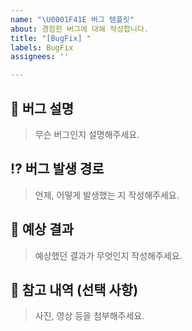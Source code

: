 ```yaml
---
name: "\U0001F41E 버그 템플릿"
about: 경험한 버그에 대해 작성합니다.
title: "[BugFix] "
labels: BugFix
assignees: ''

---
```


## 🐞 버그 설명

> 무슨 버그인지 설명해주세요.

## ⁉️ 버그 발생 경로

> 언제, 어떻게 발생했는 지 작성해주세요.

## 🤔 예상 결과

> 예상했던 결과가 무엇인지 작성해주세요.

## 💾 참고 내역 (선택 사항)

> 사진, 영상 등을 첨부해주세요.
